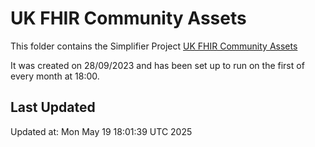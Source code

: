 # UK FHIR Community Assets
This folder contains the Simplifier Project [UK FHIR Community Assets](https://simplifier.net/ukfhircommunityassets)

It was created on 28/09/2023 and has been set up to run on the first of every month at 18:00.

## Last Updated

Updated at: Mon May 19 18:01:39 UTC 2025
